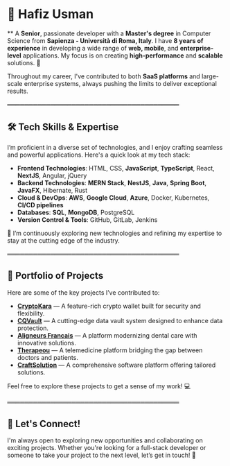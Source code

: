 # 🌟 Hafiz Usman

** A **Senior**, passionate developer with a **Master's degree** in Computer Science from **Sapienza - Università di Roma, Italy**. I have **8 years of experience** in developing a wide range of **web, mobile**, and **enterprise-level** applications. My focus is on creating **high-performance** and **scalable** solutions. 🎯

Throughout my career, I've contributed to both **SaaS platforms** and large-scale enterprise systems, always pushing the limits to deliver exceptional results.

════════════════════════════════════════

## 🛠️ Tech Skills & Expertise

I’m proficient in a diverse set of technologies, and I enjoy crafting seamless and powerful applications. Here's a quick look at my tech stack:

- **Frontend Technologies**: HTML, CSS, **JavaScript**, **TypeScript**, React, **NextJS**, Angular, jQuery
- **Backend Technologies**: **MERN Stack**, **NestJS**, **Java**, **Spring Boot**, **JavaFX**, Hibernate, Rust
- **Cloud & DevOps**: **AWS**, **Google Cloud**, **Azure**, Docker, Kubernetes, **CI/CD pipelines**
- **Databases**: **SQL**, **MongoDB**, PostgreSQL
- **Version Control & Tools**: GitHub, GitLab, Jenkins

🌱 I’m continuously exploring new technologies and refining my expertise to stay at the cutting edge of the industry.

════════════════════════════════════════

## 📁 Portfolio of Projects

Here are some of the key projects I’ve contributed to:

- [**CryptoKara**](https://www.cryptokara.com/) — A feature-rich crypto wallet built for security and flexibility.
- [**CQVault**](https://cqrvault.org/) — A cutting-edge data vault system designed to enhance data protection.
- [**Aligneurs Francais**](https://aligneursfrancais.com/) — A platform modernizing dental care with innovative solutions.
- [**Therapeou**](https://therapeou.vercel.app/) — A telemedicine platform bridging the gap between doctors and patients.
- [**CraftSolution**](https://crafsolution.com/) — A comprehensive software platform offering tailored solutions.

Feel free to explore these projects to get a sense of my work! 💻

════════════════════════════════════════

## 🎯 Let's Connect!

I'm always open to exploring new opportunities and collaborating on exciting projects. Whether you're looking for a full-stack developer or someone to take your project to the next level, let’s get in touch! 📩
